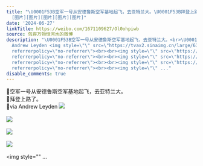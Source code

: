 ```yaml
---
title: "\U0001F53B空军一号从安德鲁斯空军基地起飞，去亚特兰大。\U0001F53B拜登上路了。\U0001F53Bvia Andrew Leyden
  [图片][图片][图片][图片][图片]"
date: '2024-06-27'
linkTitle: https://weibo.com/1671109627/Ol0ohpiwb
source: 包容万物恒河水的微博
description: "\U0001F53B空军一号从安德鲁斯空军基地起飞，去亚特兰大。<br>\U0001F53B拜登上路了。<br>\U0001F53Bvia
  Andrew Leyden <img style=\"\" src=\"https://tvax2.sinaimg.cn/large/639b1bfbly1hr4gxkb0guj20zk0k00v2.jpg\"
  referrerpolicy=\"no-referrer\"><br><br><img style=\"\" src=\"https://tvax1.sinaimg.cn/large/639b1bfbly1hr4gwx44n8j21kw11yx1g.jpg\"
  referrerpolicy=\"no-referrer\"><br><br><img style=\"\" src=\"https://tvax2.sinaimg.cn/large/639b1bfbly1hr4gwz8idwj21kw0zwh53.jpg\"
  referrerpolicy=\"no-referrer\"><br><br><img style=\"\" src=\"https://tvax1.sinaimg.cn/large/639b1bfbly1hr4gx0zn7gj21kw11yjys.jpg\"
  referrerpolicy=\"no-referrer\"><br><br><img style=\"\" ..."
disable_comments: true
---
```

🔻空军一号从安德鲁斯空军基地起飞，去亚特兰大。<br>🔻拜登上路了。<br>🔻via Andrew Leyden <img style="" src="https://tvax2.sinaimg.cn/large/639b1bfbly1hr4gxkb0guj20zk0k00v2.jpg" referrerpolicy="no-referrer"><br><br><img style="" src="https://tvax1.sinaimg.cn/large/639b1bfbly1hr4gwx44n8j21kw11yx1g.jpg" referrerpolicy="no-referrer"><br><br><img style="" src="https://tvax2.sinaimg.cn/large/639b1bfbly1hr4gwz8idwj21kw0zwh53.jpg" referrerpolicy="no-referrer"><br><br><img style="" src="https://tvax1.sinaimg.cn/large/639b1bfbly1hr4gx0zn7gj21kw11yjys.jpg" referrerpolicy="no-referrer"><br><br><img style="" ...